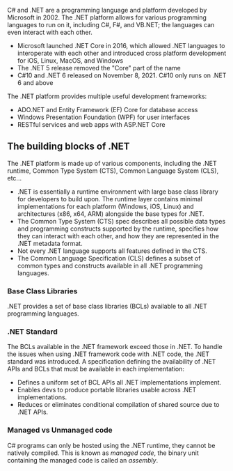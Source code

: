 C# and .NET are a programming language and platform developed by Microsoft in 2002. The .NET platform allows for various programming languages to run on it, including C#, F#, and VB.NET; the languages can even interact with each other.

- Microsoft launched .NET Core in 2016, which allowed .NET languages to interoperate with each other and introduced cross platform development for iOS, Linux, MacOS, and Windows
- The .NET 5 release removed the "Core" part of the name
- C#10 and .NET 6 released on November 8, 2021. C#10 only runs on .NET 6 and above

The .NET platform provides multiple useful development frameworks:

- ADO.NET and Entity Framework (EF) Core for database access
- Windows Presentation Foundation (WPF) for user interfaces
- RESTful services and web apps with ASP.NET Core

## The building blocks of .NET
The .NET platform is made up of various components, including the .NET runtime, Common Type System (CTS), Common Language System (CLS), etc...

- .NET is essentially a runtime environment with large base class library for developers to build upon. The runtime layer contains minimal implementations for each platform (Windows, iOS, Linux) and architectures (x86, x64, ARM) alongside the base types for .NET.
- The Common Type System (CTS) spec describes all possible data types and programming constructs supported by the runtime, specifies how they can interact with each other, and how they are represented in the .NET metadata format.
- Not every .NET language supports all features defined in the CTS.
- The Common Language Specification (CLS) defines a subset of common types and constructs available in all .NET programming languages.

### Base Class Libraries
.NET provides a set of base class libraries (BCLs) available to all .NET programming languages.

### .NET Standard
The BCLs available in the .NET framework exceed those in .NET. To handle the issues when using .NET framework code with .NET code, the .NET standard was introduced. A specification defining the availability of .NET APIs and BCLs that must be available in each implementation:

- Defines a uniform set of BCL APIs all .NET implementations implement.
- Enables devs to produce portable libraries usable across .NET implementations.
- Reduces or eliminates conditional compilation of shared source due to .NET APIs.

### Managed vs Unmanaged code
C# programs can only be hosted using the .NET runtime, they cannot be natively compiled. This is known as *managed code*, the binary unit containing the managed code is called an *assembly*.
